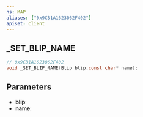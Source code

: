 ```yaml
---
ns: MAP
aliases: ["0x9CB1A1623062F402"]
apiset: client
---
```

## _SET_BLIP_NAME

```c
// 0x9CB1A1623062F402
void _SET_BLIP_NAME(Blip blip,const char* name);
```


## Parameters
* **blip**:
* **name**:



